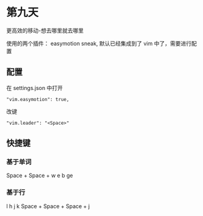 # 第九天

更高效的移动-想去哪里就去哪里

使用的两个插件： easymotion sneak, 默认已经集成到了 vim 中了，需要进行配置

## 配置

在 settings.json 中打开

```
"vim.easymotion": true,
```

改键

```
"vim.leader": "<Space>"
```

## 快捷键

### 基于单词

Space + Space + w
e
b
ge

### 基于行

l
h
j
k
Space + Space + Space + j
